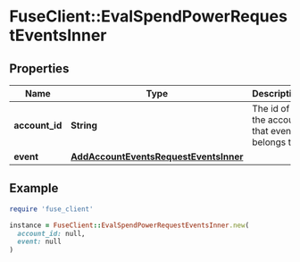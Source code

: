 # FuseClient::EvalSpendPowerRequestEventsInner

## Properties

| Name | Type | Description | Notes |
| ---- | ---- | ----------- | ----- |
| **account_id** | **String** | The id of the account that event belongs to |  |
| **event** | [**AddAccountEventsRequestEventsInner**](AddAccountEventsRequestEventsInner.md) |  |  |

## Example

```ruby
require 'fuse_client'

instance = FuseClient::EvalSpendPowerRequestEventsInner.new(
  account_id: null,
  event: null
)
```

